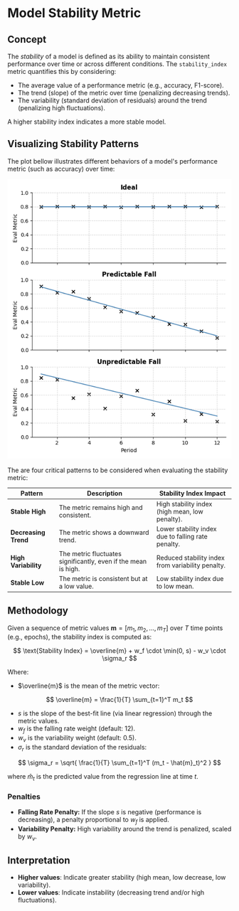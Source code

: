 # Model Stability Metric


## Concept

The *stability* of a model is defined as its ability to maintain consistent performance over time or across different conditions. The `stability_index` metric quantifies this by considering:

- The average value of a performance metric (e.g., accuracy, F1-score).
- The trend (slope) of the metric over time (penalizing decreasing trends).
- The variability (standard deviation of residuals) around the trend (penalizing high fluctuations).

A higher stability index indicates a more stable model. 


## Visualizing Stability Patterns

The plot bellow illustrates different behaviors of a model's performance metric (such as accuracy) over time:

![Stability Patterns](images/stability_patterns.png)


The are four critical patterns to be considered when evaluating the stability metric:

| Pattern | Description | Stability Index Impact |
|---|---|---|
| **Stable High** | The metric remains high and consistent. | High stability index (high mean, low penalty).   |
| **Decreasing Trend** | The metric shows a downward trend. | Lower stability index due to falling rate penalty.|
| **High Variability** | The metric fluctuates significantly, even if the mean is high. | Reduced stability index from variability penalty. |
| **Stable Low** | The metric is consistent but at a low value. | Low stability index due to low mean. |


## Methodology

Given a sequence of metric values $\mathbf{m} = [m_1, m_2, \ldots, m_T]$ over $T$ time points (e.g., epochs), the stability index is computed as:

$$
\text{Stability Index} = \overline{m} + w_f \cdot \min(0, s) - w_v \cdot \sigma_r
$$

Where:

- $\overline{m}$ is the mean of the metric vector:

$$
\overline{m} = \frac{1}{T} \sum_{t=1}^T m_t
$$

- $s$ is the slope of the best-fit line (via linear regression) through the metric values.
- $w_f$ is the falling rate weight (default: 12).
- $w_v$ is the variability weight (default: 0.5).
- $\sigma_r$ is the standard deviation of the residuals:

$$
\sigma_r = \sqrt{ \frac{1}{T} \sum_{t=1}^T (m_t - \hat{m}_t)^2 }
$$

where $\hat{m}_t$ is the predicted value from the regression line at time $t$.

### Penalties

- **Falling Rate Penalty:** If the slope $s$ is negative (performance is decreasing), a penalty proportional to $w_f$ is applied.
- **Variability Penalty:** High variability around the trend is penalized, scaled by $w_v$.


## Interpretation

- **Higher values**: Indicate greater stability (high mean, low decrease, low variability).
- **Lower values**: Indicate instability (decreasing trend and/or high fluctuations).